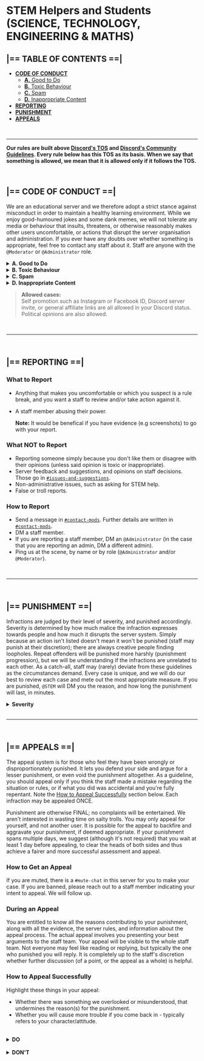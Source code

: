 # **STEM Helpers and Students (SCIENCE, TECHNOLOGY, ENGINEERING & MATHS)**

## |== **TABLE OF CONTENTS** ==|  

+ [**CODE OF CONDUCT**](#-code-of-conduct-)
    + [**A.** Good to Do](#a-good-to-do)
    + [**B.** Toxic Behaviour](#b-toxic-behaviour)
    + [**C.** Spam](#c-spam)
    + [**D.** Inappropriate Content](#d-inappropriate-content)
+ [**REPORTING**](#-reporting-)
+ [**PUNISHMENT**](#-punishment-)
+ [**APPEALS**](#-appeals-)

<br />

***

**Our rules are built above [Discord's TOS](https://discord.com/terms) and [Discord's Community Guidelines](https://discord.com/guidelines). Every rule below has this TOS as its basis. When we say that something is allowed, we mean that it is allowed only if it follows the TOS.**

<br />

## |== **CODE OF CONDUCT** ==|  

We are an educational server and we therefore adopt a strict stance against misconduct in order to maintain a healthy learning environment. While we enjoy good-humoured jokes and some dank memes, we will not tolerate any media or behaviour that insults, threatens, or otherwise reasonably makes other users uncomfortable, or actions that disrupt the server organisation and administration. If you ever have any doubts over whether something is appropriate, feel free to contact any staff about it. Staff are anyone with the `@Moderator` or `@Administrator` role. 

<details> 
<summary><b>A. Good to Do</b></summary>
These are rules that you should observe at all times. Repeated negligence may be punishable.  

1. Respect all [Discord Terms of Service and Guidelines](https://discordapp.com/guidelines). This includes all the basics, including but not limited to: be respectful of one another, don't harass, don't spam, don't spam, don't post inappropriate or malicious content.  

2. Respect all lawful staff instructions and decisions. DO NOT try and pick a fight with staff (at least in public), no matter how wrong you think they may be. Our first priority is to resolve the immediate issue and restore server order, and we cannot do that if there are people openly arguing and disobeying us. We can address further concerns once the issue is settled. If you suspect a staff member is acting out of line, you may report them (see the [Reporting](#-reporting-) section below). We are only human, so we seek your understanding. Harassment and abuse of staff will not be tolerated.  

3. Post in the appropriate channel. e.g Do not initiate non-STEM conversations in the STEM channels. Each channel has a purpose, which is described in the channel description (at the top of your window).  

4. Refer to [`#how-to-ask`](https://discord.com/channels/493173110799859713/625027300920000542) for detailed question-asking etiquette.  

5. Do not engage in academically dishonest behavior. This includes:
    <!-- FIXME: this styling is ignored by github anyway. use default styles -->
    <ol type="A">
    <li> Asking for help for tests/exams. That's cheating.</li>
    <li> Offering to pay others for doing your work, or offering to do work in exchange for pay. We won't be responsible if you get scammed. </li>
    </ol> 

6. English must be the only language used to communicate in all channels, except those labelled 'other languages'.  
</details>

<details>
<summary><b>B. Toxic Behaviour</b></summary>
"Toxic Behaviour" is the antithesis of respect. It is any behavior that, when exposed to others, threatens their mental health and well-being, usually by being unnaturally hostile and aggressive. "Harassment" is a type of toxic behaviour that targets specific people or groups of people, with the intent to badmouth, offend, provoke, intimidate, harm, or otherwise make them uncomfortable.  

1. Toxic behaviour and especially harassment is forbidden in this server. Such actions include (but are not limited to) derogatory remarks, discriminatory (e.g racist, sexist, homophobic, ageist, or ableist) remarks, and hate speech. Toxic behaviour is highly variable in intensity, and may range anywhere from being acceptable after all (e.g. casual criticism), to getting banned straight away in extreme cases. We will do our best to review each case and mete out the most appropriate measure. See the [Punishment](#-punishment-) section below for our guidelines.  

2. If someone adopts such a toxic attitude towards you, be proactive and report that user to us and block them. Do not retaliate, or you may possibly be punished as well for aggravation of the situation.  

3. In arguments, be civil and open-minded: understand that no one (including yourself) knows everything or interprets issues the same way. If the discussion devolves into immature shit-flinging, staff have the right to step in and demand cessation of the "debate".  
</details>

<details>
<summary><b>C. Spam</b></summary>  
"Spam" is a loose category of actions, characterised by annoying other users by needlessly drawing attention, usually by creating notifications and/or taking up a lot of space. Naturally, spam is not allowed in this server. Some examples of spam are described below, though these may not be the only types.  

1. Off-topic spam is the posting of a lot of messages or other media that add little to no value to the channel or ongoing conversation.
    <ol type="A">  
    <li> Spam-pinging is the unnecessary and especially repeated pinging (using `@`) of other users. </li>  
    <li> Ghost pinging is pinging someone and then deleting the message containing the ping, giving the person nothing to reply to. </li> 
    </ol> 

2. Direct-message (DM) spam is the unwanted private-messaging of other users, especially regarding advertising or soliciting. Do not DM users without their permission.   

3. Advertising is posting a link to a server or website with the intention of getting more exposure for that server or website. If you want to advertise something, propose it to us, and we will review it and give it the right exposure. Otherwise, it will be treated as spam.   

4. Soliciting is harrassing someone to get them to do something they otherwise wouldn't want to do, such as answering questions or visiting links.  

5. Any sort of loud, disruptive sound in voice chat (e.g screaming, ear-rape, soundboard or playing music through your microphone) is prohibited.  
</details>

<details>
<summary><b>D. Inappropriate Content</b></summary>  
"Content" refers to all forms of media, including text, emojis, usernames/nicknames, statuses, profile pictures, images, links, etc.  

1. Cursing is okay, unless it is excessive (spam) or directed at another user (harassment). SFW content is content that can be safely viewed at school or work without getting you in trouble. We strive to make all content SFW. Conversely, NSFW content is content that touches on sensitive/uncomfortable topics. This most commonly refers to, but is not limited to, pornography or violence.  

2. Questionable content is content where the topic is clearly NSFW or approaches NSFW territory, but nothing explicit is shown/written. Alternatively, it may be explicit if it is for medical purposes. Such content is allowed in NSFW channels, but NOT ALLOWED in SFW channels.  

3. Explicit content deals with NSFW topics and has direct and/or graphic terms, descriptions, and/or imagery, and may be described as disgusting or disturbing. Such content is NOT ALLOWED IN THE SERVER AT ALL, NOT EVEN IN the NSFW channels. You will likely get instantly-banned, no excuses.  

4. In all cases, express promotion of hate, harm, and sociopathy is forbidden.  

5. Malicious content is content that threatens a user's online (and possibly offline) privacy and security. e.g. Links to scams and phising websites. Viruses and malware. Such content is very serious and will likely result in an instant ban.    
</details>

> **Allowed cases:**  
> Self promotion such as Instagram or Facebook ID, Discord server invite, or general affiliate links are all allowed in your Discord status. Political opinions are also allowed.

<br />

***

<br />

## |== **REPORTING** ==|  

### **What to Report**  
+ Anything that makes you uncomfortable or which you suspect is a rule break, and you want a staff to review and/or take action against it.
+ A staff member abusing their power.  
  
    **Note:** It would be benefical if you have evidence (e.g screenshots) to go with your report.  

### **What NOT to Report**  
+ Reporting someone simply because you don't like them or disagree with their opinions (unless said opinion is toxic or inappropriate).
+ Server feedback and suggestions, and opinions on staff decisions. Those go in [`#issues-and-suggestions`](https://discord.com/channels/493173110799859713/597096637122347027).
+ Non-administrative issues, such as asking for STEM help.
+ False or troll reports.  

### **How to Report**  
+ Send a message in [`#contact-mods`](https://discord.com/channels/493173110799859713/622057326177812484). Further details are written in [`#contact-mods`](https://discord.com/channels/493173110799859713/622057326177812484). 
+ DM a staff member. 
+ If you are reporting a staff member, DM an `@Administrator` (in the case that you are reporting an admin, DM a different admin). 
+ Ping us at the scene, by name or by role (`@Administrator` and/or `@Moderator`).  

<br />

***
  
<br />

## |== **PUNISHMENT** ==|  

Infractions are judged by their level of severity, and punished accordingly. Severity is determined by how much malice the infraction expresses towards people and how much it disrupts the server system. Simply because an action isn't listed doesn't mean it won't be punished (staff may punish at their discretion); there are always creative people finding loopholes. Repeat offenders will be punished more harshly (punishment progression), but we will be understanding if the infractions are unrelated to each other. As a catch-all, staff may (rarely) deviate from these guidelines as the circumstances demand. Every case is unique, and we will do our best to review each case and mete out the most appropriate measure. If you are punished, `@STEM` will DM you the reason, and how long the punishment will last, in minutes.  

<details>
<summary><b>Severity</b></summary>

**Low Severity:**  
+ One-off incidents that disrupt server order or may reasonably insult another user. e.g. One-off generic insults. 
+ Light spam.
+ Posting in an inappropriate channel.
+ Unapproved advertising.
+ Abusing the report system.
+ **Progression: Verbal or official warn → Medium Severity**  

**Medium Severity:**  
+ Deliberate malice towards another user or the server. (e.g Aggressive and toxic behaviour towards other users over several messages.)
+ Encouraging suicide or violence.
+ Hate speech and discriminatory insults.
+ Multiple spam messages.
+ Posting questionable content outside of NSFW channels.
+ Ignoring/defying lawful staff instructions.
+ **Progresssion: 1 hour mute (60 mins)**  

**High Severity:**  
+ Discord ToS/Guidelines violations.
+ A concerted effort to harm one or multiple users or the server as a whole, especially if it results in consequences.  
+ Underground activities. (e.g. Intense harassment or threatening, especially with discriminatory elements.)
+ Posting explicit content.
+ Staging DM spams.
+ Doxxing. Raiding. Hacking. Posting malicious content. Recruitment/oraganization of for such activities.
+ Punishment evasion.
+ Progression: 1-7 day mute (1440-10,080 mins), or permanent ban (per staff discretion).  
</details>

<br />

***

<br />

## |== **APPEALS** ==|  

The appeal system is for those who feel they have been wrongly or disproportionately punished. It lets you defend your side and argue for a lesser punishment, or even void the punishment altogether. As a guideline, you should appeal only if you think the staff made a mistake regarding the situation or rules, or if what you did was accidental and you're fully repentant. Note the [How to Appeal Successfully](#how-to-appeal-successfully) section below. Each infraction may be appealed ONCE.  

Punishment are otherwise FINAL; no complaints will be entertained. We aren't interested in wasting time on salty trolls. You may only appeal for yourself, and not another user. It is possible for the appeal to backfire and aggravate your punishment, if deemed appropriate. If your punishment spans multiple days, we suggest (although it's not required) that you wait at least 1 day before appealing, to clear the heads of both sides and thus achieve a fairer and more successful assessment and appeal.  

### **How to Get an Appeal**  

If you are muted, there is a `#mute-chat` in this server for you to make your case. If you are banned, please reach out to a staff member indicating your intent to appeal. We will follow up.  

### **During an Appeal**  

You are entitled to know all the reasons contributing to your punishment, along with all the evidence, the server rules, and information about the appeal process. The actual appeal involves you presenting your best arguments to the staff team. Your appeal will be visible to the whole staff team. Not everyone may feel like reading or replying, but typically the one who punished you will reply. It is completely up to the staff's discretion whether further discussion (of a point, or the appeal as a whole) is helpful.  

### **How to Appeal Successfully**  

Highlight these things in your appeal:
+ Whether there was something we overlooked or misunderstood, that undermines the reason(s) for the punishment.
+ Whether you will cause more trouble if you come back in - typically refers to your character/attitude.  

<br />

<details>
<summary><b>DO</b></summary> 

+ Be civil 
+ Use clear English in your appeal, even if you may feel wronged. (Staff may reject your appeal purely because they do not judge your attitude appropriate to expose to the rest of the server, or they simply cannot understand you.) 
+ Understand the rules and respect their underlying purpose. We aim to create a healthy community for everyone. Our rules are a promise to the server to maintain that standard, and we won't bend the rules for someone who just wants to do whatever they like. 
+ Own up to / take responsibility for your own actions and their repercussions. If you don't understand the consequences, what's stopping you from doing it again? 
+ Respect your fellow STEM members. We want to know if you will healthily re-integrate back into the server, instead of picking more fights.  
</details>

<br />

<details>
<summary><b>DON'T</b></summary>  

We will NOT ACCEPT these as responsible justifications and therefore valid reasons for appeal, even if they contributed:  
+ Sociocultural differences. e.g. "What I did is normal (elsewhere)" / "The rules are ridiculous and should be changed" → Unadaptable to the local rules/culture.
+ Self-righteous  Humorous intent. e.g. "It's just a joke" → Irresponsibility
+ Mental/emotional state. e.g. "I was panicking because it was due soon" → Irresponsibility  
+ Blaming someone/something else. e.g. "They started it" → You still contributed, and chances are, there were better options you could have taken, such as simply blocking and reporting them.
+ Downplaying severity. e.g. "No one was harmed" → Inviting greater consequences to happen before you regret it. We already assigned a punishment appropriate for the severity.
+ Proof by assertion won't do you any favours. The following (non-exhaustive) list of behaviours during an appeal is grounds for immediate appeal denial or even punishment aggravation, at staff discretion: Verbal abuse, spam-pinging, or other contempt of staff.
+ Trolling or otherwise uncooperative behaviour.
</details>
